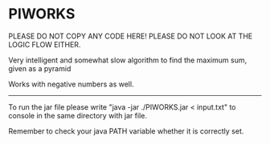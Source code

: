 # PIWORKS


PLEASE DO NOT COPY ANY CODE HERE! PLEASE DO NOT LOOK AT THE LOGIC FLOW EITHER.

Very intelligent and somewhat slow algorithm to find the maximum sum, given as a pyramid

Works with negative numbers as well.

--------------------------------------------------------------------------------------------------------------------------------------------

To run the jar file please write "java -jar ./PIWORKS.jar < input.txt" to console in the same directory with jar file.

Remember to check your java PATH variable whether it is correctly set.
